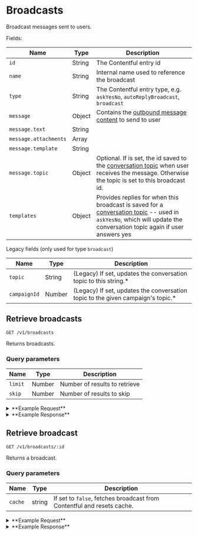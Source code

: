 # Broadcasts

Broadcast messages sent to users.

Fields:

Name | Type | Description
-----|------|------------
`id` | String | The Contentful entry id
`name` | String | Internal name used to reference the broadcast
`type` | String | The Contentful entry type, e.g. `askYesNo`, `autoReplyBroadcast`, `broadcast`
`message` | Object | Contains the [outbound message content](https://github.com/DoSomething/gambit-conversations/blob/master/documentation/endpoints/messages.md) to send to user
`message.text` | String |
`message.attachments` | Array |
`message.template` | String |
`message.topic` | Object | Optional. If is set, the id saved to the [conversation topic](https://github.com/DoSomething/gambit-campaigns/blob/master/documentation/endpoints/topics.md) when user receives the message. Otherwise the topic is set to this broadcast id.
`templates` | Object | Provides replies for when this broadcast is saved for a [conversation topic](https://github.com/DoSomething/gambit-campaigns/blob/master/documentation/endpoints/topics.md) -- used in `askYesNo`, which will update the conversation topic again if user answers yes

Legacy fields (only used for type `broadcast`)

Name | Type | Description
-----|------|------------
`topic` | String | (Legacy) If set, updates the conversation topic to this string.*
`campaignId` | Number | (Legacy) If set, updates the conversation topic to the given campaign's topic.*



## Retrieve broadcasts

```
GET /v1/broadcasts
```

Returns broadcasts.

### Query parameters

Name | Type | Description
-----|------|------------
`limit` | Number | Number of results to retrieve
`skip` | Number | Number of results to skip

<details><summary>**Example Request**</summary><p>

```
curl http://localhost:5000/v1/broadcasts?skip=20
  -H "Accept: application/json"
  -H "Content-Type: application/json"
```

</p></details>

<details><summary>**Example Response**</summary><p>
  
```
{
  "data": [
    {
      "id": "2pdZ69lVukaEw2MM8gcEOg",
      "name": "VoterRegistration2018_Jul10_MissouriPrimaryReminder",
      "type": "broadcast",
      "createdAt": "2018-07-10T13:43:15.338Z",
      "updatedAt": "2018-07-10T13:44:12.830Z",
      "message": {
        "text": "It's Freddie! Guess what -- Missouri needs YOU. Voters have the power to make a huge difference in your state, so make sure you're registered to vote in Missouri's primary before tonight's deadline! It takes just 2 mins: https://vote.dosomething.org/?r=user:{{user.id}},campaignID:8017,campaignRunID:8022,source:sms,source_details:broadcastID_2pdZ69lVukaEw2MM8gcEOg",
        "attachments": [],
        "template": "rivescript"
      },
      "campaignId": null,
      "topic": "survey_response"
    },
    {
      "id": "2X4r3fZrTGA2mGemowgiEI",
      "name": "askYesNo test",
      "type": "askYesNo",
      "createdAt": "2018-08-06T23:34:56.395Z",
      "updatedAt": "2018-08-08T22:20:14.822Z",
      "message": {
        "text": "Join Pump it Up? \n\nYes No",
        "attachments": [],
        "template": "askYesNo",
        "topic": {}
      },
    "templates": {
      "saidYes": {
        "text": "Great! Text START to submit a photo.",
        "topic": {
          "id": "4xXe9sQqmIeiWauSUu6kAY",
          "name": "Pump It Up - Submit Flyer",
          "type": "photoPostConfig",
          "createdAt": "2018-08-01T14:41:30.242Z",
          "updatedAt": "2018-08-13T13:31:32.583Z",
          "postType": "photo",
          "campaign": {
            "id": 8142,
            "title": "Pump It Up",
            "tagline": "Print & post our tire flyers to keep friends safe on the road.",
            "status": "active",
            "currentCampaignRun": {
              "id": 8161
            },
            "endDate": {
              "date": "2018-09-30 23:59:00.000000",
              "timezone_type": 1,
              "timezone": "-04:00"
            }
          },
          "templates": {
            ...
          }
        },
        "saidNo": {
          "text": "Ok, we'll check in with you later.",
          "topic": {
            "id": "61RPZx8atiGyeoeaqsckOE",
            "name": "Generic autoReply",
            "type": "autoReply",
            "createdAt": "2018-08-07T17:43:06.893Z",
            "updatedAt": "2018-08-13T18:08:16.056Z",
            "campaign": {},
            "templates": {
              "autoReply": {
                "text": "Sorry, I didn't understand that. Text Q if you have a question.",
                "topic": {}
              }
            }
          }
        },
        "invalidAskYesNoResponse": {
          "text": "Sorry, I didn't get that - did you want to join for Pump It Up? Yes or No",
          "topic": {}
        },
      },
    },
    ...
  },
  "meta": {
    "pagination": {
      "total": 573,
      "skip": 20,
      "limit": 100
    }
  }
}
```

</p></details>


## Retrieve broadcast

```
GET /v1/broadcasts/:id
```

Returns a broadcast.

### Query parameters

Name | Type | Description
-----|------|------------
`cache` | string | If set to `false`, fetches broadcast from Contentful and resets cache.

<details><summary>**Example Request**</summary><p>

```
curl http://localhost:5000/v1/broadcasts/2HdYviqiK46skcgKW6OSGk?cache=false
  -H "Accept: application/json"
  -H "Content-Type: application/json"
```

</p></details>

<details><summary>**Example Response**</summary><p>
  
```
{
  "data": {
    "id": "2HdYviqiK46skcgKW6OSGk",
    "name": "VoterRegistration2018_Jun27_Pending_TestG",
    "type": "broadcast",
    "createdAt": "2018-06-27T16:53:41.058Z",
    "updatedAt": "2018-06-27T16:54:34.766Z",
    "message": {
      "text": "It's Freddie from DoSomething. There's an election coming up in Nov. I wanna hear from you. Tell me: What issue do you want to see Americans vote for this year?",
      "attachments": [],
      "template": "askText"
    },
    "campaignId": 7059,
    "topic": null
  }
}
```

</p></details>
